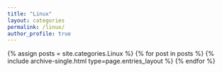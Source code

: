 ```yaml
---
title: "Linux"
layout: categories
permalink: /linux/
author_profile: true
---
```


{% assign posts = site.categories.Linux %}
{% for post in posts %} {% include archive-single.html type=page.entries_layout %} {% endfor %}

